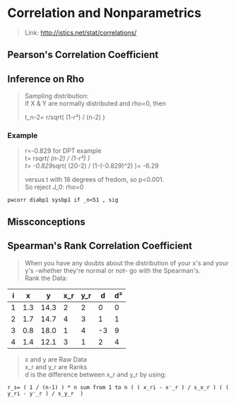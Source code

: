 # Correlation and Nonparametrics #
> Link: http://istics.net/stat/correlations/


## Pearson's Correlation Coefficient ##
## Inference on Rho  ##
> Sampling distribution:  
> If X & Y are normally distributed and rho=0, then  
>  
> t_n-2= r/sqrt( (1-r²) / (n-2) )  

### Example ###
> r=-0.829 for DPT example  
> t= r*sqrt( (n-2) / (1-r²) )  
> t= -0.829*sqrt( (20-2) / (1-(-0.829)^2) )= -6.29  
>  
> versus t with 18 degrees of fredom, so p<0.001.  
> So reject J_0: rho=0


	pwcorr diabp1 sysbp1 if _n<51 , sig


## Missconceptions ##
## Spearman's Rank Correlation Coefficient ##
> When you have any doubts about the distribution of your x's and your y's -whether they're normal or not- go with the Spearman's.  
> Rank the Data:


 i       | x   | y    | x_r  | y_r  | d  | d²
-------- | --- | ---- | ---- | ---- | -- | --
 1       | 1.3 | 14.3 | 2    | 2    | 0  | 0
 2       | 1.7 | 14.7 | 4    | 3    | 1  | 1
 3       | 0.8 | 18.0 | 1    | 4    | -3 | 9
 4       | 1.4 | 12.1 | 3    | 1    | 2  | 4


> x and y are Raw Data  
> x_r and y_r are Ranks  
> d is the difference between x_r and y_r by using:

	r_s= ( 1 / (n-1) ) * n sum from 1 to n ( ( x_ri - x⁻_r ) / s_x_r ) ( ( y_ri - y⁻_r ) / s_y_r  )



